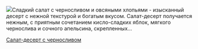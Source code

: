 <!--2025-04-12 15:54:27-->
<div class="yb">
  <div class="rss povarenok"><a href="https://www.povarenok.ru/recipes/show/182529/"><img src="https://www.povarenok.ru/data/cache/2025apr/12/33/3171531_78237-640x480.jpg"></a>Сладкий салат с черносливом и овсяными хлопьями - изысканный десерт с нежной текстурой и богатым вкусом. Салат-десерт получается нежным, с приятным сочетанием кисло-сладких яблок, мягкого чернослива и сочного апельсина, скрепленных... <p class="titl"><a href="https://www.povarenok.ru/recipes/show/182529/">Салат-десерт с черносливом</a></p></div>
</div>

